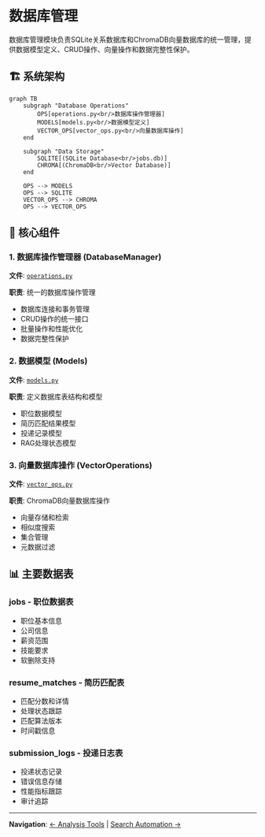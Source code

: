 # 数据库管理

数据库管理模块负责SQLite关系数据库和ChromaDB向量数据库的统一管理，提供数据模型定义、CRUD操作、向量操作和数据完整性保护。

## 🏗️ 系统架构

```mermaid
graph TB
    subgraph "Database Operations"
        OPS[operations.py<br/>数据库操作管理器]
        MODELS[models.py<br/>数据模型定义]
        VECTOR_OPS[vector_ops.py<br/>向量数据库操作]
    end
    
    subgraph "Data Storage"
        SQLITE[(SQLite Database<br/>jobs.db)]
        CHROMA[(ChromaDB<br/>Vector Database)]
    end
    
    OPS --> MODELS
    OPS --> SQLITE
    VECTOR_OPS --> CHROMA
    OPS --> VECTOR_OPS
```

## 🎯 核心组件

### 1. 数据库操作管理器 (DatabaseManager)
**文件**: [`operations.py`](operations.py)

**职责**: 统一的数据库操作管理
- 数据库连接和事务管理
- CRUD操作的统一接口
- 批量操作和性能优化
- 数据完整性保护

### 2. 数据模型 (Models)
**文件**: [`models.py`](models.py)

**职责**: 定义数据库表结构和模型
- 职位数据模型
- 简历匹配结果模型
- 投递记录模型
- RAG处理状态模型

### 3. 向量数据库操作 (VectorOperations)
**文件**: [`vector_ops.py`](vector_ops.py)

**职责**: ChromaDB向量数据库操作
- 向量存储和检索
- 相似度搜索
- 集合管理
- 元数据过滤

## 📊 主要数据表

### jobs - 职位数据表
- 职位基本信息
- 公司信息
- 薪资范围
- 技能要求
- 软删除支持

### resume_matches - 简历匹配表
- 匹配分数和详情
- 处理状态跟踪
- 匹配算法版本
- 时间戳信息

### submission_logs - 投递日志表
- 投递状态记录
- 错误信息存储
- 性能指标跟踪
- 审计追踪

---

**Navigation**: [← Analysis Tools](../analysis_tools/claude.md) | [Search Automation →](../search/claude.md)